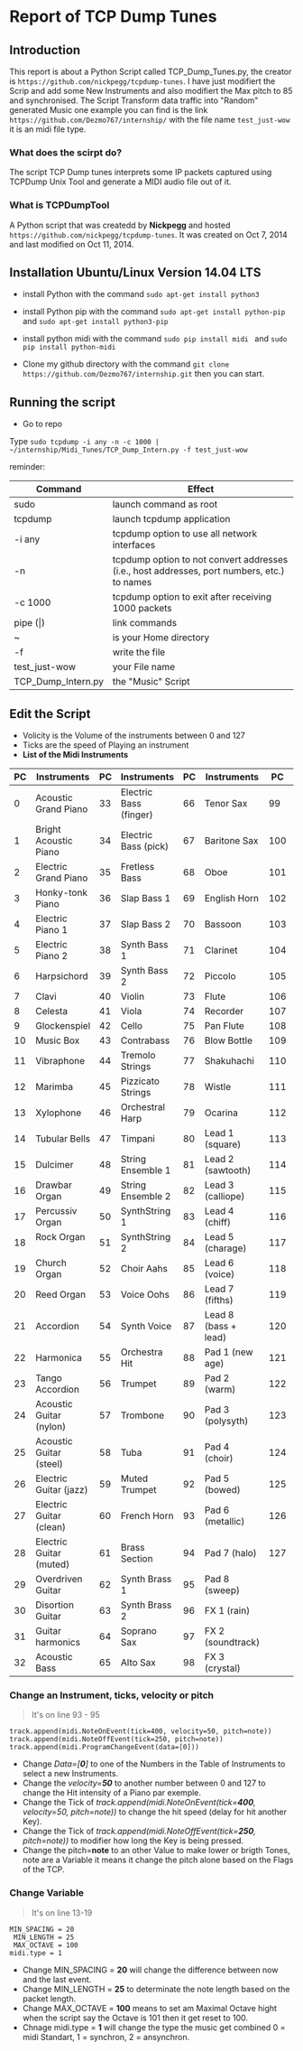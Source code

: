 # Report of TCP Dump Tunes

## Introduction

This report is about a Python Script called TCP_Dump_Tunes.py, the creator is ```https://github.com/nickpegg/tcpdump-tunes```.
I have just modifiert the Scrip and add some New Instruments and also modifiert the Max pitch to 85 and synchronised.
The Script Transform data traffic into "Random" generated Music one example you can find is the link ```https://github.com/Dezmo767/internship/``` with the file name ```test_just-wow``` it is an midi file type.

### What does the scirpt do?
The script TCP Dump tunes interprets some IP packets captured using TCPDump Unix Tool and generate a MIDI audio file out of it. 

### What is TCPDumpTool

A Python script that was createdd by **Nickpegg** and hosted ```https://github.com/nickpegg/tcpdump-tunes```. It was created on Oct 7, 2014 and last modified on Oct 11, 2014. 

## Installation Ubuntu/Linux Version 14.04 LTS

+ install Python with the command ```sudo apt-get install python3```
+ install Python pip with the command ```sudo apt-get install python-pip``` and ```sudo apt-get install python3-pip```
+ install python midi with the command ```sudo pip install midi ``` and ```sudo pip install python-midi```

+ Clone my github directory with the command ```git clone https://github.com/Dezmo767/internship.git``` then you can start.

## Running the script
+ Go to repo

Type ```sudo tcpdump -i any -n -c 1000 | ~/internship/Midi_Tunes/TCP_Dump_Intern.py -f test_just-wow```

reminder:

Command            | Effect
--- | ---
sudo               | launch command as root
tcpdump            | launch tcpdump application
-i any             | tcpdump option to use all network interfaces
-n                 | tcpdump option to not convert addresses (i.e., host addresses, port numbers, etc.) to names
-c 1000            | tcpdump option to exit after receiving 1000 packets
pipe (\|)          | link commands
~                  | is your Home directory
-f                 | write the file
test_just-wow      | your File name
TCP_Dump_Intern.py | the "Music" Script



## Edit the Script
 + Volicity is the Volume of the instruments between 0 and 127
 + Ticks are the speed of Playing an instrument
 + **List of the Midi Instruments**
 
| PC  |Instruments            | PC  |Instruments                | PC  |Instruments           | PC  |Instruments       |
|---|---|---|---|---|---|---|---|
| 0  |Acoustic Grand Piano    | 33  |Electric Bass (finger)     | 66  |Tenor Sax             | 99  |FX 4 (atmosphere) |
| 1  |Bright Acoustic Piano   | 34  |Electric Bass (pick)       | 67  |Baritone Sax          | 100 |FX 5 (brigthness) |
| 2  |Electric Grand Piano    | 35  |Fretless Bass              | 68  |Oboe                  | 101 |FX 6 (golblins)   |
| 3  |Honky-tonk Piano        | 36  |Slap Bass 1                | 69  |English Horn          | 102 |FX 7 (echoes)     |
| 4  |Electric Piano 1        | 37  |Slap Bass 2                | 70  |Bassoon               | 103 |FX 8 (sci-fi)     |
| 5  |Electric Piano 2        | 38  |Synth Bass 1               | 71  |Clarinet              | 104|Sitar              |
| 6  |Harpsichord             | 39  |Synth Bass 2               | 72  |Piccolo               | 105|Banjo              |
| 7  |Clavi                   | 40  |Violin                     | 73  |Flute                 | 106|Shamisen           |
| 8  |Celesta                 | 41  |Viola                      | 74  |Recorder              | 107|Koto               |
| 9  |Glockenspiel            | 42  |Cello                      | 75  |Pan Flute             | 108|Kalimba            |
| 10 |Music Box               | 43  |Contrabass                 | 76  |Blow Bottle           | 109|Bag Pipe           |
| 11 |Vibraphone              | 44  |Tremolo Strings            | 77  |Shakuhachi            | 110|Fiddle             |
| 12 |Marimba                 | 45  |Pizzicato Strings          | 78  |Wistle                | 111|Shanai             |
| 13 |Xylophone               | 46  |Orchestral Harp            | 79  |Ocarina               | 112|Tinkle Bell        |
| 14 |Tubular Bells           | 47  |Timpani                    | 80  |Lead 1 (square)       | 113|Agogo              |
| 15 |Dulcimer                | 48  |String Ensemble 1          | 81  |Lead 2 (sawtooth)     | 114|Steel Drums        |
| 16 |Drawbar Organ           | 49  |String Ensemble 2          | 82  |Lead 3 (calliope)     | 115|Woodblock          |
| 17 |Percussiv Organ         | 50  |SynthString 1              | 83  |Lead 4 (chiff)        | 116|Taiko Drum         |
| 18 |Rock Organ              | 51  |SynthString 2              | 84  |Lead 5 (charage)      | 117|Melodic Tom        |
| 19 |Church Organ            | 52  |Choir Aahs                 | 85  |Lead 6 (voice)        | 118| Synth Drum        |
| 20 |Reed Organ              | 53  |Voice Oohs                 | 86  |Lead 7 (fifths)       | 119|Reverse Cymbal     |
| 21 |Accordion               | 54  |Synth Voice                | 87  |Lead 8 (bass + lead)  | 120|Guitar Fret Noise  |
| 22 |Harmonica               | 55  |Orchestra Hit              | 88  |Pad 1 (new age)       | 121|Breath Noise       |
| 23 |Tango Accordion         | 56  |Trumpet                    | 89  |Pad 2 (warm)          | 122|Seashore           |
| 24 |Acoustic Guitar (nylon) | 57  |Trombone                   | 90  |Pad 3 (polysyth)      | 123|Bird Tweet         |
| 25 |Acoustic Guitar (steel) | 58  |Tuba                       | 91  |Pad 4 (choir)         | 124|Telephone Ring     |
| 26 |Electric Guitar (jazz)  | 59  |Muted Trumpet              | 92  |Pad 5 (bowed)         | 125|Helicopter         |
| 27 |Electric Guitar (clean) | 60  |French Horn                | 93  |Pad 6 (metallic)      | 126|Applause           |
| 28 |Electric Guitar (muted) | 61  |Brass Section              | 94  |Pad 7 (halo)          | 127|Gunshot            |
| 29 |Overdriven Guitar       | 62  |Synth Brass 1              | 95  |Pad 8 (sweep)         |||
| 30 |Disortion Guitar        | 63  |Synth Brass 2              | 96  |FX 1 (rain)           |||
| 31 |Guitar harmonics        | 64  |Soprano Sax                | 97  |FX 2 (soundtrack)     |||
| 32 |Acoustic Bass           | 65  |Alto Sax                   | 98  |FX 3 (crystal)        |||

### Change an Instrument, ticks, velocity or pitch
> <p>It's on line 93 - 95</p>
```track.append(midi.NoteOnEvent(tick=400, velocity=50, pitch=note))```<br>
```track.append(midi.NoteOffEvent(tick=250, pitch=note))```<br>
```track.append(midi.ProgramChangeEvent(data=[0]))```<br>
+ Change _Data=[**0**]_ to one of the Numbers in the Table of Instruments to select a new Instruments.
+ Change the _velocity=**50**_ to another number between 0 and 127 to change the Hit intensity of a Piano par exemple.
+ Change the Tick of _track.append(midi.NoteOnEvent(tick=**400**, velocity=50, pitch=note))_ to change the hit speed (delay for hit another Key).
+ Change the Tick of _track.append(midi.NoteOffEvent(tick=**250**, pitch=note))_ to modifier how long the Key is being pressed.
+ Change the pitch=**note** to an other Value to make lower or brigth Tones, note are a Variable it means it change the pitch alone based on the Flags of the TCP.

### Change Variable
><p>It's on line 13-19</p>
```MIN_SPACING = 20```<br>
``` MIN_LENGTH = 25```<br>
``` MAX_OCTAVE = 100```<br>
``` midi.type = 1 ```<br>
+ Change MIN_SPACING = **20** will change the difference between now and the last event.
+ Change MIN_LENGTH = **25** to determinate the note length based on the packet length.
+ Change MAX_OCTAVE = **100** means to set am Maximal Octave hight when the script say the Octave is 101 then it get reset to 100.
+ Chnage midi.type = **1** will change the type the music get combined 0 = midi Standart, 1 = synchron, 2 = ansynchron.

